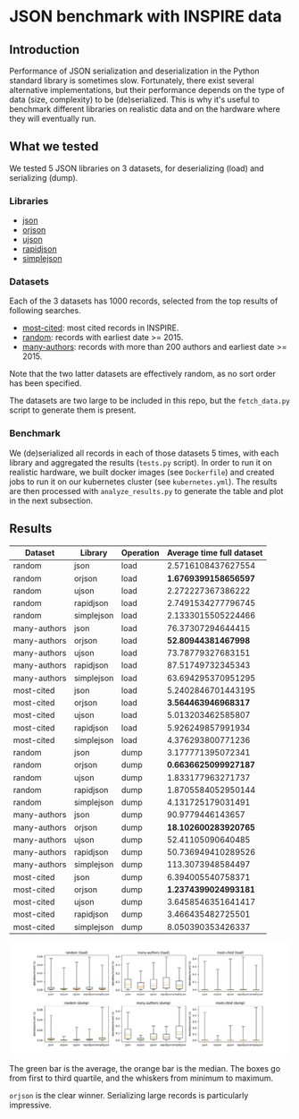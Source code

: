 # JSON benchmark with INSPIRE data

## Introduction

Performance of JSON serialization and deserialization in the Python standard library is sometimes slow. Fortunately, there exist several alternative implementations, but their performance depends on the type of data (size, complexity) to be (de)serialized. This is why it's useful to benchmark different libraries on realistic data and on the hardware where they will eventually run.

## What we tested

We tested 5 JSON libraries on 3 datasets, for deserializing (load) and serializing (dump).

### Libraries
* [json](https://docs.python.org/3/library/json.html)
* [orjson](https://github.com/ijl/orjson)
* [ujson](https://github.com/ultrajson/ultrajson)
* [rapidjson](https://github.com/python-rapidjson/python-rapidjson)
* [simplejson](https://github.com/simplejson/simplejson)

### Datasets
Each of the 3 datasets has 1000 records, selected from the top results of following searches.
* [most-cited](https://inspirehep.net/api/literature?sort=mostcited): most cited records in INSPIRE.
* [random](https://inspirehep.net/api/literature?earliest_date=2015--2020): records with earliest date >= 2015.
* [many-authors](https://inspirehep.net/api/literature?q=ac%20200+&earliest_date=2015--2020): records with more than 200 authors and earliest date >= 2015.

Note that the two latter datasets are effectively random, as no sort order has been specified.

The datasets are two large to be included in this repo, but the `fetch_data.py` script to generate them is present.

### Benchmark

We (de)serialized all records in each of those datasets 5 times, with each library and aggregated the results (`tests.py` script). In order to run it on realistic hardware, we built docker images (see `Dockerfile`) and created jobs to run it on our kubernetes cluster (see `kubernetes.yml`). The results are then processed with `analyze_results.py` to generate the table and plot in the next subsection.

## Results

Dataset|Library|Operation|Average time full dataset
---|---|---|---
random|json|load|2.5716108437627554
random|orjson|load|**1.6769399158656597**
random|ujson|load|2.272227367386222
random|rapidjson|load|2.7491534277796745
random|simplejson|load|2.1333015505224466
many-authors|json|load|76.37307294644415
many-authors|orjson|load|**52.80944381467998**
many-authors|ujson|load|73.78779327683151
many-authors|rapidjson|load|87.51749732345343
many-authors|simplejson|load|63.694295370951295
most-cited|json|load|5.2402846701443195
most-cited|orjson|load|**3.564463946968317**
most-cited|ujson|load|5.013203462585807
most-cited|rapidjson|load|5.926249857991934
most-cited|simplejson|load|4.376293800771236
random|json|dump|3.177771395072341
random|orjson|dump|**0.6636625099927187**
random|ujson|dump|1.833177963271737
random|rapidjson|dump|1.8705584052950144
random|simplejson|dump|4.131725179031491
many-authors|json|dump|90.9779446143657
many-authors|orjson|dump|**18.102600283920765**
many-authors|ujson|dump|52.41105090640485
many-authors|rapidjson|dump|50.736949410289526
many-authors|simplejson|dump|113.3073948584497
most-cited|json|dump|6.394005540758371
most-cited|orjson|dump|**1.2374399024993181**
most-cited|ujson|dump|3.6458546351641417
most-cited|rapidjson|dump|3.466435482725501
most-cited|simplejson|dump|8.050390353426337

![Plot of results](https://github.com/inspirehep/json-benchmark/blob/main/results.png)

The green bar is the average, the orange bar is the median. The boxes go from first to third quartile, and the whiskers from minimum to maximum.

`orjson` is the clear winner. Serializing large records is particularly impressive.

